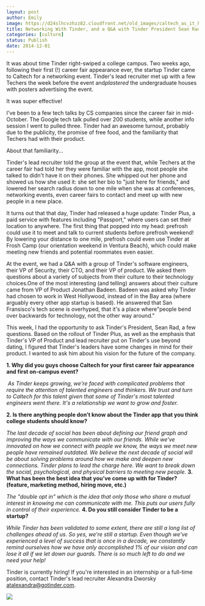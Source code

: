 ```yaml
---
layout: post
author: Emily
image: https://d24slhcvzhzz82.cloudfront.net/old_images/caltech_as_it_happens/6a0105349b8251970b01bb07a93f6a970d.jpg
title: Networking With Tinder, and a Q&A with Tinder President Sean Rad FINAL
categories: [culture]
status: Publish
date: 2014-12-01
---
```


It was about time Tinder right-swiped a college campus. Two weeks ago, following their first (!) career fair appearance ever, the startup Tinder came to Caltech for a networking event. Tinder's lead recruiter met up with a few Techers the week before the event and*plastered* the undergraduate houses with posters advertising the event.

It was super effective!

I've been to a few tech talks by CS companies since the career fair in mid-October. The Google tech talk pulled over 200 students, while another info session I went to pulled three. Tinder had an awesome turnout, probably due to the publicity, the promise of free food, and the familiarity that Techers had with their product.

About that familiarity...

Tinder's lead recruiter told the group at the event that, while Techers at the career fair had told her they were familiar with the app, most people she talked to didn't have it on their phones. She whipped out her phone and showed us how she used it: she set her bio to "just here for friends," and lowered her search radius down to one mile when she was at conferences, networking events, even career fairs to contact and meet up with new people in a new place.

It turns out that that day, Tinder had released a huge update: Tinder Plus, a paid service with features including "Passport," where users can set their location to anywhere. The first thing that popped into my head: prefrosh could use it to meet and talk to current students before prefrosh weekend! By lowering your distance to one mile, prefrosh could even use Tinder at Frosh Camp (our orientation weekend in Ventura Beach), which could make meeting new friends and potential roommates even easier.

At the event, we had a Q&amp;A with a group of Tinder's software engineers, their VP of Security, their CTO, and their VP of product. We asked them questions about a variety of subjects from their culture to their technology choices.One of the most interesting (and telling) answers about their culture came from VP of Product Jonathan Badeen. Badeen was asked why Tinder had chosen to work in West Hollywood, instead of in the Bay area (where arguably every other app startup is based). He answered that San Fransisco's tech scene is overhyped, that it's a place where"people bend over backwards for technology, not the other way around."

This week, I had the opportunity to ask Tinder's President, Sean Rad, a few questions. Based on the rollout of Tinder Plus, as well as the emphasis that Tinder's VP of Product and lead recruiter put on Tinder's use beyond dating, I figured that Tinder's leaders have some changes in mind for their product. I wanted to ask him about his vision for the future of the company.

**1. Why did you guys choose Caltech for your first career fair appearance and first on-campus event?**



*​*
*As Tinder keeps growing, we're faced with complicated problems that require the attention of talented engineers and thinkers. We trust and turn to Caltech for this talent given that some of Tinder's most talented engineers went there. It's a relationship we want to grow and foster.*

**2. Is there anything people don’t know about the Tinder app that you think college students should know?**



*The last decade of social has been about defining our friend graph and improving the ways we communicate with our friends. While we've innovated on how we connect with people we know, the ways we meet new people have remained outdated. We believe the next decade of social will be about solving problems around how we make and deepen new connections. Tinder plans to lead the charge here. We want to break down the social, psychological, and physical barriers to meeting new people.*
**3. What has been the best idea that you’ve come up with for Tinder? (feature, marketing method, hiring move, etc.)**



*​The "double opt in" which is the idea that only those who share a mutual interest in knowing me can communicate with me. This puts our users fully in control of their experience.*
**4. Do you still consider Tinder to be a startup?**




*While Tinder has been validated to some extent, there are still a long list of challenges ahead of us. So yes, we're still a startup. Even though we've experienced a level of success that is once in a decade, we constantly remind ourselves how we have only accomplished 1% of our vision and can lose it all if we let down our guards. There is so much left to do and we need your help!*

Tinder is currently hiring! If you're interested in an internship or a full-time position, contact Tinder's lead recruiter Alexandra Dworsky atalexandra@gotinder.com.


![](https://d24slhcvzhzz82.cloudfront.net/old_images/caltech_as_it_happens/6a0105349b8251970b01bb07ad98fa970d.jpg)

